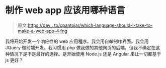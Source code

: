 # 制作 web app 应该用哪种语言

> 原文:[https://dev . to/cpantojar/which-language-should-I-take-to-make-a-web-app-4 fng](https://dev.to/cpantojar/which-languaje-should-i-take-to-make-a-web-app-4fng)

我将开始开发一个响应性的 web 应用程序。我会用自举制作界面。我会用 JQuery 做前端开发。我习惯用 php 做我做的其他网页的后端，但我不确定在这种情况下是不是最好的选择。是开始使用 Node.js 还是 Angular 来让一切都基于 js 更好？
